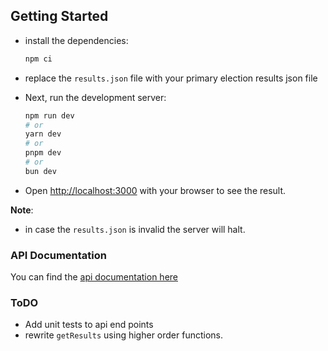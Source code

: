 ## Getting Started

- install the dependencies:

  ```bash
  npm ci
  ```

- replace the `results.json` file with your primary election results json file
- Next, run the development server:

  ```bash
  npm run dev
  # or
  yarn dev
  # or
  pnpm dev
  # or
  bun dev
  ```

- Open [http://localhost:3000](http://localhost:3000) with your browser to see the result.

**Note**:

- in case the `results.json` is invalid the server will halt.

### API Documentation

You can find the [api documentation here](http://localhost:3000/api-doc)

### ToDO

- Add unit tests to api end points
- rewrite `getResults` using higher order functions.
